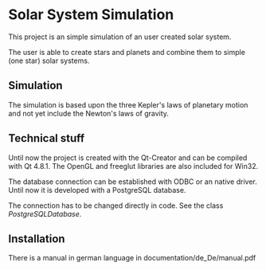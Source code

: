 Solar System Simulation
=============
This project is an simple simulation of an user created solar system.

The user is able to create stars and planets and combine them to simple (one star) solar systems.

Simulation
-------------
The simulation is based upon the three Kepler's laws of planetary motion and not yet include the Newton's laws of gravity.

Technical stuff
-------------
Until now the project is created with the Qt-Creator and can be compiled with Qt 4.8.1. The OpenGL and freeglut libraries are also included for Win32.

The database connection can be established with ODBC or an native driver. Until now it is developed with a PostgreSQL database.

The connection has to be changed directly in code. See the class _PostgreSQLDatabase_.  

Installation
------------
There is a manual in german language in documentation/de_De/manual.pdf
